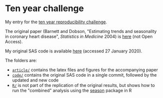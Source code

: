 # Ten year challenge

My entry for the [ten year reproducibility challenge](https://github.com/ReScience/ten-years).

The original paper (Barnett and Dobson, "Estimating trends and seasonality in coronary heart disease", _Statistics in Medicine_ 2004) is [here](https://onlinelibrary.wiley.com/doi/abs/10.1002/sim.1927) (not Open Access). 

My original SAS code is available [here](https://www.thl.fi/publications/monica/chd_seasonal/appendix.htm) (accessed 27 January 2020).

The folders are:

* [`article/`](article) contains the latex files and figures for the accompanying paper
* [`code/`](code) contains the original SAS code in a single commit, followed by the updated and new code
* [`R/`](R) is not part of the replication of the original results, but shows how to run the "combined" analysis using the [season](https://cran.r-project.org/web/packages/season/index.html) package in R
